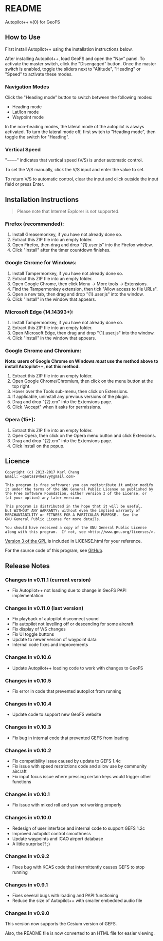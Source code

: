 README
======

Autopilot++ v{0} for GeoFS

How to Use
----------

First install Autopilot++ using the installation instructions below.

After installing Autopilot++, load GeoFS and open the "Nav" panel.  To activate
the master switch, click the "Disengaged" button.  Once the master switch is
enabled, toggle the sliders next to "Altitude", "Heading" or "Speed" to
activate these modes.

### Navigation Modes

Click the "Heading mode" button to switch between the following modes:

 - Heading mode
 - Lat/lon mode
 - Waypoint mode

In the non-heading modes, the lateral mode of the autopilot is
always activated.  To turn the lateral mode off, first switch to
"Heading mode", then toggle the switch for "Heading".

### Vertical Speed

"-----" indicates that vertical speed (V/S) is under automatic control.

To set the V/S manually, click the V/S input and enter the value to set.

To return V/S to automatic control, clear the input and click outside the
input field or press Enter.

Installation Instructions
-------------------------

> Please note that Internet Explorer is *not* supported.

### Firefox (recommended):

1. Install Greasemonkey, if you have not already done so.
2. Extract this ZIP file into an empty folder.
3. Open Firefox, then drag and drop "{1}.user.js" into the Firefox window.
4. Click "Install" after the timer countdown finishes.

### Google Chrome for Windows:

1. Install Tampermonkey, if you have not already done so.
2. Extract this ZIP file into an empty folder.
3. Open Google Chrome, then click Menu -> More tools -> Extensions.
4. Find the Tampermonkey extension, then tick "Allow access to file URLs".
5. Open a new tab, then drag and drop "{1}.user.js" into the window.
6. Click "Install" in the window that appears.

### Microsoft Edge (14.14393+):

1. Install Tampermonkey, if you have not already done so.
2. Extract this ZIP file into an empty folder.
5. Open Microsoft Edge, then drag and drop "{1}.user.js" into the window.
6. Click "Install" in the window that appears.

### Google Chrome and Chromium:

**Note: users of Google Chrome on Windows _must_ use the method above to
install Autopilot++, not this method.**

1. Extract this ZIP file into an empty folder.
2. Open Google Chrome/Chromium, then click on the menu button at the top right.
3. Hover over the Tools sub-menu, then click on Extensions.
4. If applicable, uninstall any previous versions of the plugin.
5. Drag and drop "{2}.crx" into the Extensions page.
6. Click "Accept" when it asks for permissions.

### Opera (15+):

1. Extract this ZIP file into an empty folder.
2. Open Opera, then click on the Opera menu button and click Extensions.
3. Drag and drop "{2}.crx" into the Extensions page.
4. Click Install on the popup.

Licence
-------

    Copyright (c) 2013-2017 Karl Cheng  
    Email: <qantas94heavy@gmail.com>

    This program is free software: you can redistribute it and/or modify
    it under the terms of the GNU General Public License as published by
    the Free Software Foundation, either version 3 of the License, or
    (at your option) any later version.

    This program is distributed in the hope that it will be useful,
    but WITHOUT ANY WARRANTY; without even the implied warranty of
    MERCHANTABILITY or FITNESS FOR A PARTICULAR PURPOSE.  See the
    GNU General Public License for more details.

    You should have received a copy of the GNU General Public License
    along with this program.  If not, see <http://www.gnu.org/licenses/>.

[Version 3 of the GPL][1] is included in LICENSE.html for your reference.

For the source code of this program, see [GitHub][2].

  [1]: http://www.gnu.org/licenses/gpl-3.0.html
  [2]: http://github.com/Qantas94Heavy/autopilot-pp

Release Notes
-------------

### Changes in v0.11.1 (current version)

 - Fix Autopilot++ not loading due to change in GeoFS PAPI implementation

### Changes in v0.11.0 (last version)

 - Fix playback of autopilot disconnect sound
 - Fix autopilot not levelling off or descending for some aircraft
 - Fix display of V/S changes
 - Fix UI toggle buttons
 - Update to newer version of waypoint data
 - Internal code fixes and improvements

### Changes in v0.10.6

 - Update Autopilot++ loading code to work with changes to GeoFS

### Changes in v0.10.5

 - Fix error in code that prevented autopilot from running

### Changes in v0.10.4

 - Update code to support new GeoFS website

### Changes in v0.10.3

 - Fix bug in internal code that prevented GEFS from loading

### Changes in v0.10.2

 - Fix compatibility issue caused by update to GEFS 1.4c
 - Fix issue with speed restrictions code and allow use by community aircraft
 - Fix input focus issue where pressing certain keys would trigger other functions

### Changes in v0.10.1

 - Fix issue with mixed roll and yaw not working properly

### Changes in v0.10.0

 - Redesign of user interface and internal code to support GEFS 1.2c
 - Improved autopilot control smoothness
 - Update waypoints and ICAO airport database
 - A little surprise?! ;)

### Changes in v0.9.2

 - Fixes bug with KCAS code that intermittently causes GEFS to stop running

### Changes in v0.9.1

 - Fixes several bugs with loading and PAPI functioning
 - Reduce the size of Autopilot++ with smaller embedded audio file

### Changes in v0.9.0

This version now supports the Cesium version of GEFS.

Also, the README file is now converted to an HTML file for easier viewing.
